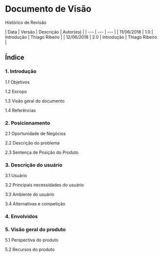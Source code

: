 # Documento de Visão

Histórico de Revisão

| Data | Versão | Descrição | Autor\(es\) |
| --- | --- | --- |
| 11/06/2018 | 1.0 | Introdução | Thiago Ribeiro |
| 12/06/2018 | 2.0 | Introdução | Thiago Ribeiro |

## Índice

### 1. Introdução

1.1 Objetivos

1.2 Escopo

1.3 Visão geral do documento

1.4 Referências

### 2. Posicionamento

2.1 Oportunidade de Negócios

2.2 Descrição do problema

2.3 Sentença de Posição do Produto

### 3. Descrição do usuário

3.1 Usuário

3.2 Principais necessidades do usuário

3.3 Ambiente do usuário

3.4 Alternativas e competição

### 4. Envolvidos

### 5. Visão geral do produto

5.1 Perspectiva do produto

5.2 Recursos do produto

